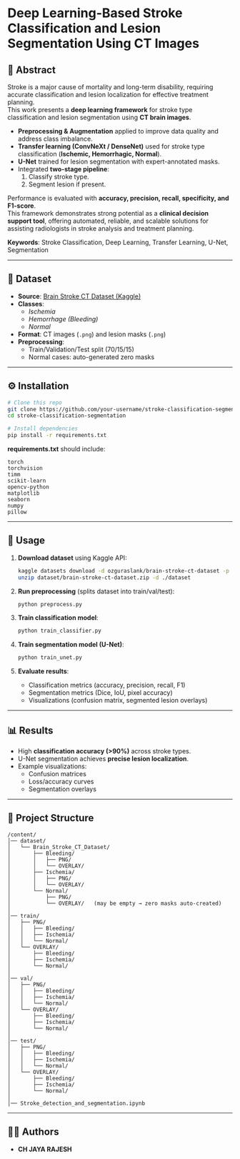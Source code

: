 # Deep Learning-Based Stroke Classification and Lesion Segmentation Using CT Images

## 📖 Abstract  
Stroke is a major cause of mortality and long-term disability, requiring accurate classification and lesion localization for effective treatment planning.  
This work presents a **deep learning framework** for stroke type classification and lesion segmentation using **CT brain images**.  

- **Preprocessing & Augmentation** applied to improve data quality and address class imbalance.  
- **Transfer learning (ConvNeXt / DenseNet)** used for stroke type classification (**Ischemic, Hemorrhagic, Normal**).  
- **U-Net** trained for lesion segmentation with expert-annotated masks.  
- Integrated **two-stage pipeline**:  
  1. Classify stroke type.  
  2. Segment lesion if present.  

Performance is evaluated with **accuracy, precision, recall, specificity, and F1-score**.  
This framework demonstrates strong potential as a **clinical decision support tool**, offering automated, reliable, and scalable solutions for assisting radiologists in stroke analysis and treatment planning.  

**Keywords**: Stroke Classification, Deep Learning, Transfer Learning, U-Net, Segmentation  

---

## 📂 Dataset  
- **Source**: [Brain Stroke CT Dataset (Kaggle)](https://www.kaggle.com/datasets/ozguraslank/brain-stroke-ct-dataset)  
- **Classes**:  
  - *Ischemia*  
  - *Hemorrhage (Bleeding)*  
  - *Normal*  
- **Format**: CT images (`.png`) and lesion masks (`.png`)  
- **Preprocessing**:  
  - Train/Validation/Test split (70/15/15)  
  - Normal cases: auto-generated zero masks  

---

## ⚙️ Installation  

```bash
# Clone this repo
git clone https://github.com/your-username/stroke-classification-segmentation.git
cd stroke-classification-segmentation

# Install dependencies
pip install -r requirements.txt
```

**requirements.txt** should include:
```
torch
torchvision
timm
scikit-learn
opencv-python
matplotlib
seaborn
numpy
pillow
```

---

## 🚀 Usage  

1. **Download dataset** using Kaggle API:
   ```bash
   kaggle datasets download -d ozguraslank/brain-stroke-ct-dataset -p ./dataset
   unzip dataset/brain-stroke-ct-dataset.zip -d ./dataset
   ```

2. **Run preprocessing** (splits dataset into train/val/test):
   ```python
   python preprocess.py
   ```

3. **Train classification model**:
   ```python
   python train_classifier.py
   ```

4. **Train segmentation model (U-Net)**:
   ```python
   python train_unet.py
   ```

5. **Evaluate results**:
   - Classification metrics (accuracy, precision, recall, F1)  
   - Segmentation metrics (Dice, IoU, pixel accuracy)  
   - Visualizations (confusion matrix, segmented lesion overlays)  

---

## 📊 Results  
- High **classification accuracy (>90%)** across stroke types.  
- U-Net segmentation achieves **precise lesion localization**.  
- Example visualizations:  
  - Confusion matrices  
  - Loss/accuracy curves  
  - Segmentation overlays  

---

## 📌 Project Structure  

```
/content/
│── dataset/
│   └── Brain_Stroke_CT_Dataset/
│       ├── Bleeding/
│       │   ├── PNG/
│       │   └── OVERLAY/
│       ├── Ischemia/
│       │   ├── PNG/
│       │   └── OVERLAY/
│       └── Normal/
│           ├── PNG/
│           └── OVERLAY/   (may be empty → zero masks auto-created)
│
│── train/
│   ├── PNG/
│   │   ├── Bleeding/
│   │   ├── Ischemia/
│   │   └── Normal/
│   └── OVERLAY/
│       ├── Bleeding/
│       ├── Ischemia/
│       └── Normal/
│
│── val/
│   ├── PNG/
│   │   ├── Bleeding/
│   │   ├── Ischemia/
│   │   └── Normal/
│   └── OVERLAY/
│       ├── Bleeding/
│       ├── Ischemia/
│       └── Normal/
│
│── test/
│   ├── PNG/
│   │   ├── Bleeding/
│   │   ├── Ischemia/
│   │   └── Normal/
│   └── OVERLAY/
│       ├── Bleeding/
│       ├── Ischemia/
│       └── Normal/
│
│── Stroke_detection_and_segmentation.ipynb

```

---

## 👨‍💻 Authors  
- **CH JAYA RAJESH**  


